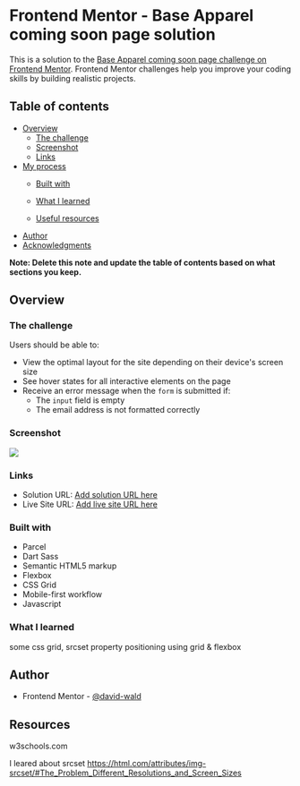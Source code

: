 # Frontend Mentor - Base Apparel coming soon page solution

This is a solution to the [Base Apparel coming soon page challenge on Frontend Mentor](https://www.frontendmentor.io/challenges/base-apparel-coming-soon-page-5d46b47f8db8a7063f9331a0). Frontend Mentor challenges help you improve your coding skills by building realistic projects. 

## Table of contents

- [Overview](#overview)
  - [The challenge](#the-challenge)
  - [Screenshot](#screenshot)
  - [Links](#links)
- [My process](#my-process)
  - [Built with](#built-with)
  - [What I learned](#what-i-learned)
  
  - [Useful resources](#useful-resources)
- [Author](#author)
- [Acknowledgments](#acknowledgments)

**Note: Delete this note and update the table of contents based on what sections you keep.**

## Overview


### The challenge

Users should be able to:

- View the optimal layout for the site depending on their device's screen size
- See hover states for all interactive elements on the page
- Receive an error message when the `form` is submitted if:
  - The `input` field is empty
  - The email address is not formatted correctly

### Screenshot

![]('../screenshot/pic.png')


### Links

- Solution URL: [Add solution URL here](https://your-solution-url.com)
- Live Site URL: [Add live site URL here](https://practical-turing-614894.netlify.app)


### Built with

- Parcel 
- Dart Sass
- Semantic HTML5 markup
- Flexbox
- CSS Grid
- Mobile-first workflow
- Javascript


### What I learned

some css grid,
srcset property
positioning using grid & flexbox



## Author

- Frontend Mentor - [@david-wald](https://www.frontendmentor.io/profile/david-wald)

## Resources

w3schools.com

I leared about srcset
https://html.com/attributes/img-srcset/#The_Problem_Different_Resolutions_and_Screen_Sizes
